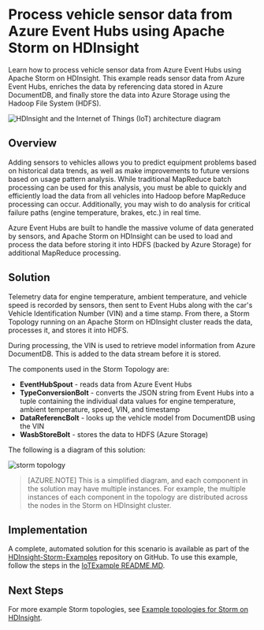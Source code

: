 <properties
    pageTitle="Process vehicle sensor data with Apache Storm on HDInsight | Azure"
    description="Learn how to process vehicle sensor data from Event Hubs using Apache Storm on HDInsight. Add model data from DocumentDB, and store output to storage."
    services="hdinsight,documentdb,notification-hubs"
    documentationcenter=""
    author="Blackmist"
    manager="jhubbard"
    editor="cgronlun" />
<tags
    ms.assetid="78980635-8bef-4c33-96c3-fae50e932e31"
    ms.service="hdinsight"
    ms.devlang="java"
    ms.topic="article"
    ms.tgt_pltfrm="na"
    ms.workload="big-data"
    ms.date="11/08/2016"
    wacn.date=""
    ms.author="larryfr" />

# Process vehicle sensor data from Azure Event Hubs using Apache Storm on HDInsight

Learn how to process vehicle sensor data from Azure Event Hubs using Apache Storm on HDInsight. This example reads sensor data from Azure Event Hubs, enriches the data by referencing data stored in Azure DocumentDB, and finally store the data into Azure Storage using the Hadoop File System (HDFS).

![HDInsight and the Internet of Things (IoT) architecture diagram](./media/hdinsight-storm-iot-eventhub-documentdb/iot.png)

## Overview

Adding sensors to vehicles allows you to predict equipment problems based on historical data trends, as well as make improvements to future versions based on usage pattern analysis. While traditional MapReduce batch processing can be used for this analysis, you must be able to quickly and efficiently load the data from all vehicles into Hadoop before MapReduce processing can occur. Additionally, you may wish to do analysis for critical failure paths (engine temperature, brakes, etc.) in real time.

Azure Event Hubs are built to handle the massive volume of data generated by sensors, and Apache Storm on HDInsight can be used to load and process the data before storing it into HDFS (backed by Azure Storage) for additional MapReduce processing.

## Solution

Telemetry data for engine temperature, ambient temperature, and vehicle speed is recorded by sensors, then sent to Event Hubs along with the car's Vehicle Identification Number (VIN) and a time stamp. From there, a Storm Topology running on an Apache Storm on HDInsight cluster reads the data, processes it, and stores it into HDFS.

During processing, the VIN is used to retrieve model information from Azure DocumentDB. This is added to the data stream before it is stored.

The components used in the Storm Topology are:

* **EventHubSpout** - reads data from Azure Event Hubs
* **TypeConversionBolt** - converts the JSON string from Event Hubs into a tuple containing the individual data values for engine temperature, ambient temperature, speed, VIN, and timestamp
* **DataReferencBolt** - looks up the vehicle model from DocumentDB using the VIN
* **WasbStoreBolt** - stores the data to HDFS (Azure Storage)

The following is a diagram of this solution:

![storm topology](./media/hdinsight-storm-iot-eventhub-documentdb/iottopology.png)

> [AZURE.NOTE]
> This is a simplified diagram, and each component in the solution may have multiple instances. For example, the multiple instances of each component in the topology are distributed across the nodes in the Storm on HDInsight cluster.
> 
> 

## Implementation

A complete, automated solution for this scenario is available as part of the [HDInsight-Storm-Examples](https://github.com/hdinsight/hdinsight-storm-examples) repository on GitHub. To use this example, follow the steps in the [IoTExample README.MD](https://github.com/hdinsight/hdinsight-storm-examples/blob/master/IotExample/README.md).

## Next Steps

For more example Storm topologies, see [Example topologies for Storm on HDInsight](/documentation/articles/hdinsight-storm-example-topology/).

